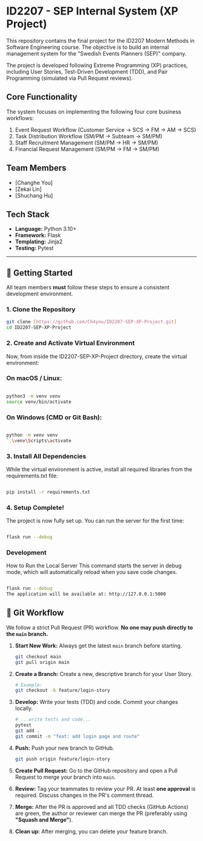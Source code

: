 # ID2207 - SEP Internal System (XP Project)

This repository contains the final project for the ID2207 Modern Methods in Software Engineering course. The objective is to build an internal management system for the "Swedish Events Planners (SEP)" company.

The project is developed following Extreme Programming (XP) practices, including User Stories, Test-Driven Development (TDD), and Pair Programming (simulated via Pull Request reviews).

## Core Functionality

The system focuses on implementing the following four core business workflows:

1.  Event Request Workflow (Customer Service $\rightarrow$ SCS $\rightarrow$ FM $\rightarrow$ AM $\rightarrow$ SCS)
2.  Task Distribution Workflow (SM/PM $\rightarrow$ Subteam $\rightarrow$ SM/PM)
3.  Staff Recruitment Management (SM/PM $\rightarrow$ HR $\rightarrow$ SM/PM)
4.  Financial Request Management (SM/PM $\rightarrow$ FM $\rightarrow$ SM/PM)

## Team Members

* [Changhe You]
* [Zekai Lin]
* [Shuchang Hu]

## Tech Stack

* **Language:** Python 3.10+
* **Framework:** Flask
* **Templating:** Jinja2
* **Testing:** Pytest

---

## 🚀 Getting Started

All team members **must** follow these steps to ensure a consistent development environment.

### 1. Clone the Repository
```bash
git clone [https://github.com/Ch4you/ID2207-SEP-XP-Project.git]
cd ID2207-SEP-XP-Project
```
### 2. Create and Activate Virtual Environment

Now, from inside the ID2207-SEP-XP-Project directory, create the virtual environment:

### On macOS / Linux:

```bash

python3 -m venv venv
source venv/bin/activate
```

### On Windows (CMD or Git Bash):

```Bash

python -m venv venv
`.\venv\Scripts\activate
```

### 3. Install All Dependencies
While the virtual environment is active, install all required libraries from the requirements.txt file:

```Bash

pip install -r requirements.txt
```
### 4. Setup Complete!
The project is now fully set up. You can run the server for the first time:

```Bash

flask run --debug
```

### Development
How to Run the Local Server
This command starts the server in debug mode, which will automatically reload when you save code changes.

```Bash

flask run --debug
The application will be available at: http://127.0.0.1:5000
```

## 🤝 Git Workflow

We follow a strict Pull Request (PR) workflow. **No one may push directly to the `main` branch.**

1.  **Start New Work:** Always get the latest `main` branch before starting.
    ```bash
    git checkout main
    git pull origin main
    ```

2.  **Create a Branch:** Create a new, descriptive branch for your User Story.
    ```bash
    # Example:
    git checkout -b feature/login-story
    ```

3.  **Develop:** Write your tests (TDD) and code. Commit your changes locally.
    ```bash
    # ...write tests and code...
    pytest
    git add .
    git commit -m "feat: add login page and route"
    ```

4.  **Push:** Push your new branch to GitHub.
    ```bash
    git push origin feature/login-story
    ```

5.  **Create Pull Request:** Go to the GitHub repository and open a Pull Request to merge your branch into `main`.

6.  **Review:** Tag your teammates to review your PR. At least **one approval** is required. Discuss changes in the PR's comment thread.

7.  **Merge:** After the PR is approved and all TDD checks (GitHub Actions) are green, the author or reviewer can merge the PR (preferably using **"Squash and Merge"**).

8.  **Clean up:** After merging, you can delete your feature branch.